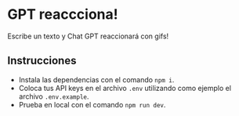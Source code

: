 # GPT reaccciona!
Escribe un texto y Chat GPT reaccionará con gifs!

## Instrucciones
- Instala las dependencias con el comando `npm i`.
- Coloca tus API keys en el archivo `.env` utilizando como ejemplo el archivo `.env.example`.
- Prueba en local con el comando `npm run dev`.

